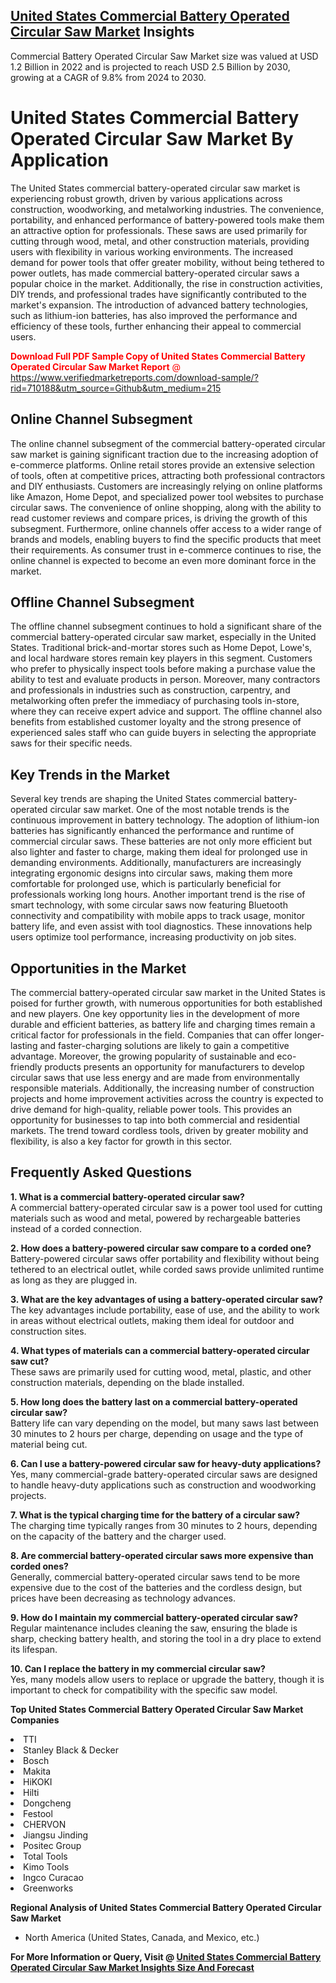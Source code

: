 <h2><a href="https://www.verifiedmarketreports.com/download-sample/?rid=710188&amp;utm_source=Github&amp;utm_medium=215" target="_blank">United States Commercial Battery Operated Circular Saw Market</a> Insights</h2><p>Commercial Battery Operated Circular Saw Market size was valued at USD 1.2 Billion in 2022 and is projected to reach USD 2.5 Billion by 2030, growing at a CAGR of 9.8% from 2024 to 2030.</p><p><h1>United States Commercial Battery Operated Circular Saw Market By Application</h1><p>The United States commercial battery-operated circular saw market is experiencing robust growth, driven by various applications across construction, woodworking, and metalworking industries. The convenience, portability, and enhanced performance of battery-powered tools make them an attractive option for professionals. These saws are used primarily for cutting through wood, metal, and other construction materials, providing users with flexibility in various working environments. The increased demand for power tools that offer greater mobility, without being tethered to power outlets, has made commercial battery-operated circular saws a popular choice in the market. Additionally, the rise in construction activities, DIY trends, and professional trades have significantly contributed to the market's expansion. The introduction of advanced battery technologies, such as lithium-ion batteries, has also improved the performance and efficiency of these tools, further enhancing their appeal to commercial users.<p><span class=""><span style="color: #ff0000;"><strong>Download Full PDF Sample Copy of United States Commercial Battery Operated Circular Saw Market Report</strong> @ </span><a href="https://www.verifiedmarketreports.com/download-sample/?rid=710188&amp;utm_source=Github&amp;utm_medium=215" target="_blank">https://www.verifiedmarketreports.com/download-sample/?rid=710188&amp;utm_source=Github&amp;utm_medium=215</a></span></p></p><h2>Online Channel Subsegment</h2><p>The online channel subsegment of the commercial battery-operated circular saw market is gaining significant traction due to the increasing adoption of e-commerce platforms. Online retail stores provide an extensive selection of tools, often at competitive prices, attracting both professional contractors and DIY enthusiasts. Customers are increasingly relying on online platforms like Amazon, Home Depot, and specialized power tool websites to purchase circular saws. The convenience of online shopping, along with the ability to read customer reviews and compare prices, is driving the growth of this subsegment. Furthermore, online channels offer access to a wider range of brands and models, enabling buyers to find the specific products that meet their requirements. As consumer trust in e-commerce continues to rise, the online channel is expected to become an even more dominant force in the market.<h2>Offline Channel Subsegment</h2><p>The offline channel subsegment continues to hold a significant share of the commercial battery-operated circular saw market, especially in the United States. Traditional brick-and-mortar stores such as Home Depot, Lowe's, and local hardware stores remain key players in this segment. Customers who prefer to physically inspect tools before making a purchase value the ability to test and evaluate products in person. Moreover, many contractors and professionals in industries such as construction, carpentry, and metalworking often prefer the immediacy of purchasing tools in-store, where they can receive expert advice and support. The offline channel also benefits from established customer loyalty and the strong presence of experienced sales staff who can guide buyers in selecting the appropriate saws for their specific needs.<h2>Key Trends in the Market</h2><p>Several key trends are shaping the United States commercial battery-operated circular saw market. One of the most notable trends is the continuous improvement in battery technology. The adoption of lithium-ion batteries has significantly enhanced the performance and runtime of commercial circular saws. These batteries are not only more efficient but also lighter and faster to charge, making them ideal for prolonged use in demanding environments. Additionally, manufacturers are increasingly integrating ergonomic designs into circular saws, making them more comfortable for prolonged use, which is particularly beneficial for professionals working long hours. Another important trend is the rise of smart technology, with some circular saws now featuring Bluetooth connectivity and compatibility with mobile apps to track usage, monitor battery life, and even assist with tool diagnostics. These innovations help users optimize tool performance, increasing productivity on job sites.<h2>Opportunities in the Market</h2><p>The commercial battery-operated circular saw market in the United States is poised for further growth, with numerous opportunities for both established and new players. One key opportunity lies in the development of more durable and efficient batteries, as battery life and charging times remain a critical factor for professionals in the field. Companies that can offer longer-lasting and faster-charging solutions are likely to gain a competitive advantage. Moreover, the growing popularity of sustainable and eco-friendly products presents an opportunity for manufacturers to develop circular saws that use less energy and are made from environmentally responsible materials. Additionally, the increasing number of construction projects and home improvement activities across the country is expected to drive demand for high-quality, reliable power tools. This provides an opportunity for businesses to tap into both commercial and residential markets. The trend toward cordless tools, driven by greater mobility and flexibility, is also a key factor for growth in this sector.<h2>Frequently Asked Questions</h2><p><strong>1. What is a commercial battery-operated circular saw?</strong><br> A commercial battery-operated circular saw is a power tool used for cutting materials such as wood and metal, powered by rechargeable batteries instead of a corded connection.</p><p><strong>2. How does a battery-powered circular saw compare to a corded one?</strong><br> Battery-powered circular saws offer portability and flexibility without being tethered to an electrical outlet, while corded saws provide unlimited runtime as long as they are plugged in.</p><p><strong>3. What are the key advantages of using a battery-operated circular saw?</strong><br> The key advantages include portability, ease of use, and the ability to work in areas without electrical outlets, making them ideal for outdoor and construction sites.</p><p><strong>4. What types of materials can a commercial battery-operated circular saw cut?</strong><br> These saws are primarily used for cutting wood, metal, plastic, and other construction materials, depending on the blade installed.</p><p><strong>5. How long does the battery last on a commercial battery-operated circular saw?</strong><br> Battery life can vary depending on the model, but many saws last between 30 minutes to 2 hours per charge, depending on usage and the type of material being cut.</p><p><strong>6. Can I use a battery-powered circular saw for heavy-duty applications?</strong><br> Yes, many commercial-grade battery-operated circular saws are designed to handle heavy-duty applications such as construction and woodworking projects.</p><p><strong>7. What is the typical charging time for the battery of a circular saw?</strong><br> The charging time typically ranges from 30 minutes to 2 hours, depending on the capacity of the battery and the charger used.</p><p><strong>8. Are commercial battery-operated circular saws more expensive than corded ones?</strong><br> Generally, commercial battery-operated circular saws tend to be more expensive due to the cost of the batteries and the cordless design, but prices have been decreasing as technology advances.</p><p><strong>9. How do I maintain my commercial battery-operated circular saw?</strong><br> Regular maintenance includes cleaning the saw, ensuring the blade is sharp, checking battery health, and storing the tool in a dry place to extend its lifespan.</p><p><strong>10. Can I replace the battery in my commercial circular saw?</strong><br> Yes, many models allow users to replace or upgrade the battery, though it is important to check for compatibility with the specific saw model.</p></p><p><strong>Top United States Commercial Battery Operated Circular Saw Market Companies</strong></p><div data-test-id=""><p><li>TTI</li><li> Stanley Black & Decker</li><li> Bosch</li><li> Makita</li><li> HiKOKI</li><li> Hilti</li><li> Dongcheng</li><li> Festool</li><li> CHERVON</li><li> Jiangsu Jinding</li><li> Positec Group</li><li> Total Tools</li><li> Kimo Tools</li><li> Ingco Curacao</li><li> Greenworks</li></p><div><strong>Regional Analysis of&nbsp;United States Commercial Battery Operated Circular Saw Market</strong></div><ul><li dir="ltr"><p dir="ltr">North America&nbsp;(United States, Canada, and Mexico, etc.)</p></li></ul><p><strong>For More Information or Query, Visit @&nbsp;</strong><strong><a href="https://www.verifiedmarketreports.com/product/commercial-battery-operated-circular-saw-market/?utm_source=Github&amp;utm_medium=215" target="_blank">United States Commercial Battery Operated Circular Saw Market Insights Size And Forecast</a></strong></p></div>
